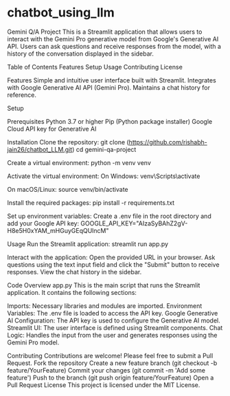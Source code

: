 # chatbot_using_llm
Gemini Q/A Project This is a Streamlit application that allows users to interact with the Gemini Pro generative model from Google's Generative AI API. Users can ask questions and receive responses from the model, with a history of the conversation displayed in the sidebar.

Table of Contents Features Setup Usage Contributing License

Features Simple and intuitive user interface built with Streamlit. Integrates with Google Generative AI API (Gemini Pro). Maintains a chat history for reference.

Setup

Prerequisites Python 3.7 or higher Pip (Python package installer) Google Cloud API key for Generative AI

Installation Clone the repository: git clone (https://github.com/rishabh-jain26/chatbot_LLM.git) cd gemini-qa-project

Create a virtual environment: python -m venv venv

Activate the virtual environment: On Windows: venv\Scripts\activate

On macOS/Linux: source venv/bin/activate

Install the required packages: pip install -r requirements.txt

Set up environment variables: Create a .env file in the root directory and add your Google API key: GOOGLE_API_KEY="AIzaSyBAhZ2gV-H8e5H0xYAM_mHGuyGEqQUlncM"

Usage Run the Streamlit application: streamlit run app.py

Interact with the application: Open the provided URL in your browser. Ask questions using the text input field and click the "Submit" button to receive responses. View the chat history in the sidebar.

Code Overview app.py This is the main script that runs the Streamlit application. It contains the following sections:

Imports: Necessary libraries and modules are imported. Environment Variables: The .env file is loaded to access the API key. Google Generative AI Configuration: The API key is used to configure the Generative AI model. Streamlit UI: The user interface is defined using Streamlit components. Chat Logic: Handles the input from the user and generates responses using the Gemini Pro model.

Contributing Contributions are welcome! Please feel free to submit a Pull Request. Fork the repository Create a new feature branch (git checkout -b feature/YourFeature) Commit your changes (git commit -m 'Add some feature') Push to the branch (git push origin feature/YourFeature) Open a Pull Request License This project is licensed under the MIT License.
